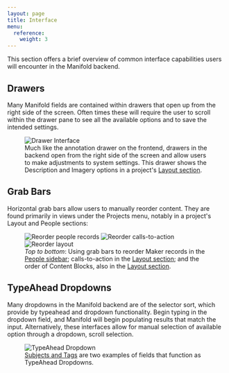 ```yaml
---
layout: page
title: Interface
menu:
  reference:
    weight: 3
---
```


This section offers a brief overview of common interface capabilities users will encounter in the Manifold backend.

## Drawers

Many Manifold fields are contained within drawers that open up from the right side of the screen. Often times these will require the user to scroll within the drawer pane to see all the available options and to save the intended settings.

<figure>
<img src="/docs/assets/reference/drawer.gif" alt="Drawer Interface">
<figcaption>Much like the annotation drawer on the frontend, drawers in the backend open from the right side of the screen and allow users to make adjustments to system settings. This drawer shows the Description and Imagery options in a project's <a href="/docs/projects/customizing/layout.html">Layout section</a>.</figcaption>
</figure>

##  Grab Bars

Horizontal grab bars allow users to manually reorder content. They are found primarily in views under the Projects menu, notably in a project's Layout and People sections:

<figure>
<img src="/docs/assets/reference/reorder.gif" alt="Reorder people records">
<img src="/docs/assets/reference/cta.gif" alt="Reorder calls-to-action">
<img src="/docs/assets/reference/layout.gif" alt="Reorder layout">
<figcaption><em>Top to bottom</em>: Using grab bars to reorder Maker records in the <a href="/docs/projects/customizing/people.html">People sidebar</a>; calls-to-action in the <a href="/docs/projects/customizing/layout.html">Layout section</a>; and the order of Content Blocks, also in the <a href="/docs/projects/customizing/layout.html">Layout section</a>.</figcaption>
</figure>

## TypeAhead Dropdowns

Many dropdowns in the Manifold backend are of the selector sort, which provide by typeahead and dropdown functionality. Begin typing in the dropdown field, and Manifold will begin populating results that match the input. Alternatively, these interfaces allow for manual selection of available option through a dropdown, scroll selection.

<figure>
<img src="/docs/assets/reference/typeahead.gif" alt="TypeAhead Dropdown">
<figcaption><a href="/docs/projects/customizing/general.html">Subjects and Tags</a> are two examples of fields that function as TypeAhead Dropdowns.</figcaption>
</figure>